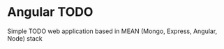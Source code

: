 Angular TODO
============
Simple TODO web application based in MEAN (Mongo, Express, Angular, Node) stack